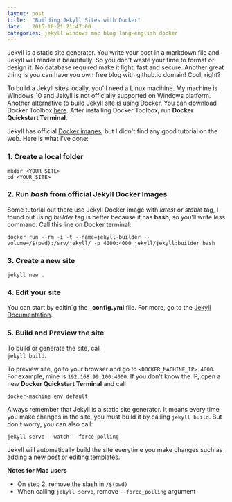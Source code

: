 ```yaml
---
layout: post
title:  "Building Jekyll Sites with Docker"
date:   2015-10-21 21:47:00
categories: jekyll windows mac blog lang-english docker
---
```

Jekyll is a static site generator. You write your post in a markdown file and Jekyll will render it beautifully. So you don't waste your time to format or design it. No database required make it light, fast and secure. Another great thing is you can have you own free blog  with github.io domain! Cool, right?

To build a Jekyll sites locally, you'll need a Linux macihine. My machine is Windows 10 and Jekyll is not officially supported on Windows platform. Another alternative to build Jekyll site is using Docker. You can download Docker Toolbox [here][docker-toolbox]. After installing Docker Toolbox, run **Docker Quickstart Terminal**.

Jekyll has official [Docker images][jekyll-docker], but I didn't find any good tutorial on the web. Here is what I've done:

### 1. Create a local folder
	mkdir <YOUR_SITE>
	cd <YOUR_SITE>

### 2. Run *bash* from official Jekyll Docker Images

Some tutorial out there use Jekyll Docker image with *latest* or *stable* tag, I found out using *builder* tag is better because it has **bash**, so you'll write less command. Call this line on Docker terminal:

    docker run --rm -i -t --name=jekyll-builder --volume=/$(pwd):/srv/jekyll/ -p 4000:4000 jekyll/jekyll:builder bash

### 3. Create a new site 

    jekyll new .

### 4. Edit your site  
You can start by editin`g the **_config.yml** file. For more, go to the [Jekyll Documentation][jekyll-docs].

### 5. Build and Preview the site

To build or generate the site, call  
`jekyll build`.

To preview site, go to your browser and go to `<DOCKER_MACHINE_IP>:4000`. For example, mine is `192.168.99.100:4000`. If you don't know the IP, open a new **Docker Quickstart Terminal** and call  

    docker-machine env default

Always remember that Jekyll is a static site generator. It means every time you make changes in the site, you must build it by calling `jekyll build`. But don't worry, you can also call:

    jekyll serve --watch --force_polling

Jekyll will automatically build the site everytime you make changes such as adding a new post or editing templates. 

**Notes for Mac users**   
- On step 2, remove the slash in `/$(pwd)`  
- When calling `jekyll serve`, remove `--force_polling` argument

[docker-toolbox]: https://www.docker.com/docker-toolbox
[jekyll-docker]: https://github.com/jekyll/docker
[jekyll-docs]: http://jekyllrb.com/docs/home/
